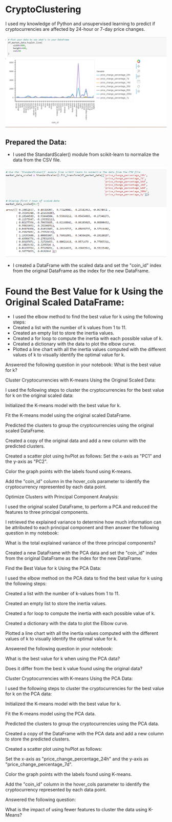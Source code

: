 # CryptoClustering

I used my knowledge of Python and unsupervised learning to predict if cryptocurrencies are affected by 24-hour or 7-day price changes.

![Alt text](<Screenshot 2023-10-24 024615.png>)

## Prepared the Data:

* I used the StandardScaler() module from scikit-learn to normalize the data from the CSV file.

![Alt text](image.png)

* I created a DataFrame with the scaled data and set the "coin_id" index from the original DataFrame as the index for the new DataFrame.

# Found the Best Value for k Using the Original Scaled DataFrame:

* I used the elbow method to find the best value for k using the following steps:
* Created a list with the number of k values from 1 to 11.
* Created an empty list to store the inertia values.
* Created a for loop to compute the inertia with each possible value of k.
* Created a dictionary with the data to plot the elbow curve.
* Plotted a line chart with all the inertia values computed with the different values of k to visually identify the optimal value for k.

Answered the following question in your notebook: What is the best value for k?

Cluster Cryptocurrencies with K-means Using the Original Scaled Data:

I used the following steps to cluster the cryptocurrencies for the best value for k on the original scaled data:

Initialized the K-means model with the best value for k.

Fit the K-means model using the original scaled DataFrame.

Predicted the clusters to group the cryptocurrencies using the original scaled DataFrame.

Created a copy of the original data and add a new column with the predicted clusters.

Created a scatter plot using hvPlot as follows:
Set the x-axis as "PC1" and the y-axis as "PC2".

Color the graph points with the labels found using K-means.

Add the "coin_id" column in the hover_cols parameter to identify the cryptocurrency represented by each data point.

Optimize Clusters with Principal Component Analysis:

I used the original scaled DataFrame, to perform a PCA and reduced the features to three principal components.

I retrieved the explained variance to determine how much information can be attributed to each principal component and then answer the following question in my notebook:

What is the total explained variance of the three principal components?

Created a new DataFrame with the PCA data and set the "coin_id" index from the original DataFrame as the index for the new DataFrame.

Find the Best Value for k Using the PCA Data:

I used the elbow method on the PCA data to find the best value for k using the following steps:

Created a list with the number of k-values from 1 to 11.

Created an empty list to store the inertia values.

Created a for loop to compute the inertia with each possible value of k.

Created a dictionary with the data to plot the Elbow curve.

Plotted a line chart with all the inertia values computed with the different values of k to visually identify the optimal value for k.

Answered the following question in your notebook:

What is the best value for k when using the PCA data?

Does it differ from the best k value found using the original data?

Cluster Cryptocurrencies with K-means Using the PCA Data:

I used the following steps to cluster the cryptocurrencies for the best value for k on the PCA data:

Initialized the K-means model with the best value for k.

Fit the K-means model using the PCA data.

Predicted the clusters to group the cryptocurrencies using the PCA data.

Created a copy of the DataFrame with the PCA data and add a new column to store the predicted clusters.

Created a scatter plot using hvPlot as follows:

Set the x-axis as "price_change_percentage_24h" and the y-axis as "price_change_percentage_7d".

Color the graph points with the labels found using K-means.

Add the "coin_id" column in the hover_cols parameter to identify the cryptocurrency represented by each data point.

Answered the following question:

What is the impact of using fewer 
features to cluster the data using K-Means?